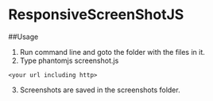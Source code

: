 ResponsiveScreenShotJS
======================


##Usage

1. Run command line and goto the folder with the files in it.  
2. Type phantomjs screenshot.js 
```
<your url including http>
```
3. Screenshots are saved in the screenshots folder.  
